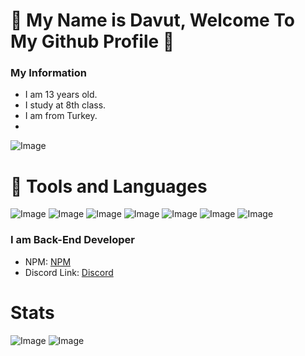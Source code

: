 # 👋 My Name is Davut, Welcome To My Github Profile 👋

### My Information
- I am 13 years old.
- I study at 8th class.
- I am from Turkey.
- 
![Image](https://api.visitorbadge.io/api/visitors?path=github.com%2Fdavutozgursukuti4531&countColor=%23263759)

# 🧰 Tools and Languages
![Image](https://img.shields.io/badge/Node.js-43853D?style=for-the-badge&logo=node.js&logoColor=white) ![Image](https://img.shields.io/badge/JavaScript-F7DF1E?style=for-the-badge&logo=javascript&logoColor=black) ![Image](https://img.shields.io/badge/visual%20studio%20code-blue?style=for-the-badge&logo=visual-studio-code&logoColor=white) ![Image](https://img.shields.io/badge/GitHub-100000?style=for-the-badge&logo=github&logoColor=white) ![Image](https://img.shields.io/badge/NODE%20PACKAGE%20MANAGER-darkred?style=for-the-badge&logo=npm&logoColor=red) ![Image](https://img.shields.io/badge/Yarn%20PKG-blue?style=for-the-badge&logo=yarn&logoColor=6495ED) ![Image](https://img.shields.io/badge/TypeScript-009DFF?style=for-the-badge&logo=typescript&logoColor=white)


### I am Back-End Developer

- NPM: <a href="https://www.npmjs.com/~rexardev">NPM</a>
- Discord Link: <a href="https://discord.com/users/586995957695119477">Discord</a>

# Stats
![Image](https://github-readme-stats.vercel.app/api?username=davutozgursukuti4531&theme=blue-green)  ![Image](https://github-readme-stats.vercel.app/api/top-langs/?username=davutozgursukuti4531&theme=blue-green)
